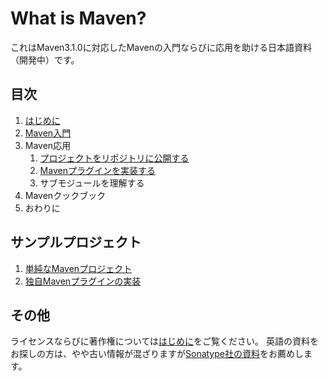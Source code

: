 # What is Maven?

これはMaven3.1.0に対応したMavenの入門ならびに応用を助ける日本語資料（開発中）です。

## 目次

1. [はじめに](./preface.md)
2. [Maven入門](./introduction.md)
3. Maven応用
    1. [プロジェクトをリポジトリに公開する](./release.md)
    2. [Mavenプラグインを実装する](./implement-plugin.md)
    3. サブモジュールを理解する
4. Mavenクックブック
5. おわりに

## サンプルプロジェクト

1. [単純なMavenプロジェクト](./sample-maven-project)
2. [独自Mavenプラグインの実装](./sample-maven-plugin)

## その他

ライセンスならびに著作権については[はじめに](./preface.md)をご覧ください。
英語の資料をお探しの方は、やや古い情報が混ざりますが[Sonatype社の資料](http://www.sonatype.com/resources/books)をお薦めします。
